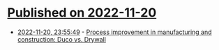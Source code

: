 # [Published on 2022-11-20](index.md)

* [2022-11-20, 23:55:49](https://news.ycombinator.com/item?id=33686903) - [Process improvement in manufacturing and construction: Duco vs. Drywall](https://constructionphysics.substack.com/p/comparing-process-improvement-in)
